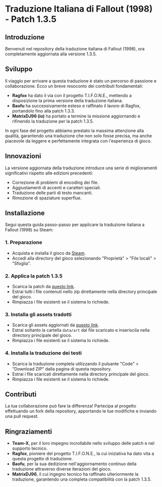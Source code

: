 # Traduzione Italiana di Fallout (1998) - Patch 1.3.5

## Introduzione
Benvenuti nel repository della traduzione italiana di Fallout (1998), ora completamente aggiornata alla versione 1.3.5.

## Sviluppo
Il viaggio per arrivare a questa traduzione è stato un percorso di passione e collaborazione. Ecco un breve resoconto dei contributi fondamentali:

- **Ragfox** ha dato il via con il progetto T.I.F.O.N.E., mettendo a disposizione la prima versione della traduzione italiana.
- **Baofu** ha successivamente esteso e raffinato il lavoro di Ragfox, portandolo fino alla patch 1.3.3.
- **MatrixDJ96 (io)** ha portato a termine la missione aggiornando e rifinendo la traduzione per la patch 1.3.5.

In ogni fase del progetto abbiamo prestato la massima attenzione alla qualità, garantendo una traduzione che non solo fosse precisa, ma anche piacevole da leggere e perfettamente integrata con l'esperienza di gioco.

## Innovazioni
La versione aggiornata della traduzione introduce una serie di miglioramenti significativi rispetto alle edizioni precedenti:

- Correzione di problemi di encoding dei file.
- Aggiustamenti di accenti e caratteri speciali.
- Traduzione delle parti di testo mancanti.
- Rimozione di spaziature superflue.

## Installazione
Segui questa guida passo-passo per applicare la traduzione italiana a Fallout (1998) su Steam:

### 1. Preparazione
- Acquista e installa il gioco da [Steam](https://store.steampowered.com/app/38400/Fallout_A_Post_Nuclear_Role_Playing_Game/).
- Accedi alla directory del gioco selezionando "Proprietà" > "File locali" > "Sfoglia".

### 2. Applica la patch 1.3.5
- Scarica la patch da [questo link](https://www.nma-fallout.com/resources/fallout-v-1-3-5-patch-by-teamx-unofficial.53/download?version=54).
- Estrai tutti i file contenuti nello zip direttamente nella directory principale del gioco.
- Rimpiazza i file esistenti se il sistema lo richiede.

### 3. Installa gli assets tradotti
- Scarica gli assets aggiornati da [questo link](https://www.oldgamesitalia.net/sites/default/files/traduzioni/Fallout/Fallout%20ITA%20x%20GOG%20by%20Ragfox.zip).
- Estrai soltanto la cartella `data/art` dal file scaricato e inseriscila nella directory principale del gioco.
- Rimpiazza i file esistenti se il sistema lo richiede.

### 4. Installa la traduzione dei testi
- Scarica la traduzione completa utilizzando il pulsante "Code" > "Download ZIP" dalla pagina di questa repository.
- Estrai i file scaricati direttamente nella directory principale del gioco.
- Rimpiazza i file esistenti se il sistema lo richiede.

## Contributi
La tua collaborazione può fare la differenza! Partecipa al progetto effettuando un fork della repository, apportando le tue modifiche e inviando una pull request.

## Ringraziamenti
- **Team-X**, per il loro impegno incrollabile nello sviluppo delle patch e nel supporto tecnico.
- **Ragfox**, pioniere del progetto T.I.F.O.N.E., la cui iniziativa ha dato vita a questa progetto di traduzione.
- **Baofu**, per la sua dedizione nell'aggiornamento continuo della traduzione attraverso diverse iterazioni del gioco.
- **MatrixDJ96**, il cui ingegno tecnico ha raffinato ulteriormente la traduzione, garantendo una completa compatibilità con la patch 1.3.5.

